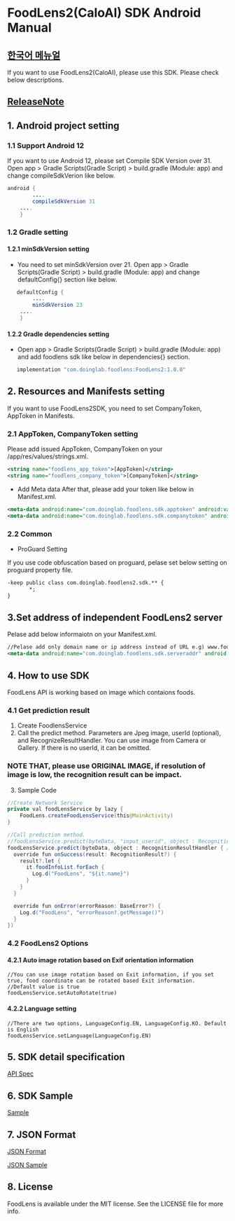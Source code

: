 # FoodLens2(CaloAI) SDK Android Manual
## [한국어 메뉴얼](README_KO.md)

If you want to use FoodLens2(CaloAI), please use this SDK. Please check below descriptions. 

## [ReleaseNote](ReleaseNote.md)

## 1. Android project setting

### 1.1 Support Android 12
If you want to use Android 12, please set Compile SDK Version over 31. Open app > Gradle Scripts(Gradle Script) > build.gradle (Module: app) and change compileSdkVerion like below.

```java
android {
        ....
        compileSdkVersion 31
	....       
    }
```

### 1.2 Gradle setting
#### 1.2.1 minSdkVersion setting
- You need to set minSdkVersion over 21. Open app > Gradle Scripts(Gradle Script) > build.gradle (Module: app) and change defaultConfig{} section like below.
```java
   defaultConfig {
        ....
        minSdkVersion 23
	....       
    }
```
#### 1.2.2 Gradle dependencies setting
- Open app > Gradle Scripts(Gradle Script) > build.gradle (Module: app) and add foodlens sdk like below in dependencies{} section.
```java
   implementation "com.doinglab.foodlens:FoodLens2:1.0.0"
```

## 2. Resources and Manifests setting
If you want to use FoodLens2SDK, you need to set CompanyToken, AppToken in Manifests.

### 2.1 AppToken, CompanyToken setting
Please add issued AppToken, CompanyToken on your /app/res/values/strings.xml.
```xml
<string name="foodlens_app_token">[AppToken]</string>
<string name="foodlens_company_token">[CompanyToken]</string>
```

* Add Meta data
After that, please add your token like below in Manifest.xml.
```xml
<meta-data android:name="com.doinglab.foodlens.sdk.apptoken" android:value="@string/foodlens_app_token"/> 
<meta-data android:name="com.doinglab.foodlens.sdk.companytoken" android:value="@string/foodlens_company_token"/> 
```

### 2.2 Common
* ProGuard Setting

If you use code obfuscation based on proguard, pelase set below setting on proguard property file.
```xml
-keep public class com.doinglab.foodlens2.sdk.** {
       *;
}
```

## 3.Set address of independent FoodLens2 server
   Pelase add below informaiotn on your Manifest.xml.
```xml
//Pelase add only domain name or ip address instead of URL e.g) www.foodlens.com, 123.222.100.10
<meta-data android:name="com.doinglab.foodlens.sdk.serveraddr" android:value="[server_address]"/> 
```  

## 4. How to use SDK
FoodLens API is working based on image which contaions foods.

### 4.1 Get prediction result
1. Create FoodlensService
2. Call the predict method. 
Parameters are Jpeg image, userId (optional), and RecognizeResultHandler. 
You can use image from Camera or Gallery. 
If there is no userId, it can be omitted.</br>
### NOTE THAT, please use ORIGINAL IMAGE, if resolution of image is low, the recognition result can be impact.

3. Sample Code
```java
//Create Network Service
private val foodLensService by lazy {
    FoodLens.createFoodLensService(this@MainActivity)
}

//Call prediction method.
//foodLensService.predict(byteData, "input_userid", object : RecognitionResultHandler { //If userId exists
foodLensService.predict(byteData, object : RecognitionResultHandler { //If userId does not exist
  override fun onSuccess(result: RecognitionResult?) {
    result?.let {
      it.foodInfoList.forEach {
        Log.d("FoodLens", "${it.name}")
      }
    }
  }

  override fun onError(errorReason: BaseError?) {
    Log.d("FoodLens", "errorReason?.getMessage()")
  }
})
```

### 4.2 FoodLens2 Options
#### 4.2.1 Auto image rotation based on Exif orientation information
```
//You can use image rotation based on Exit information, if you set true, food coordinate can be rotated based Exit information.
//Default value is true
foodLensService.setAutoRotate(true)
```
#### 4.2.2 Language setting
```
//There are two options, LanguageConfig.EN, LanguageConfig.KO. Default is English
foodLensService.setLanguage(LanguageConfig.EN)
```

## 5. SDK detail specification
[API Spec](https://doinglab.github.io/foodlens2sdk/android/index.html)  

## 6. SDK Sample
[Sample](SampleCode/)

## 7. JSON Format
[JSON Format](../JSON%20Format)

[JSON Sample](../JSON%20Sample)

## 8. License
FoodLens is available under the MIT license. See the LICENSE file for more info.
